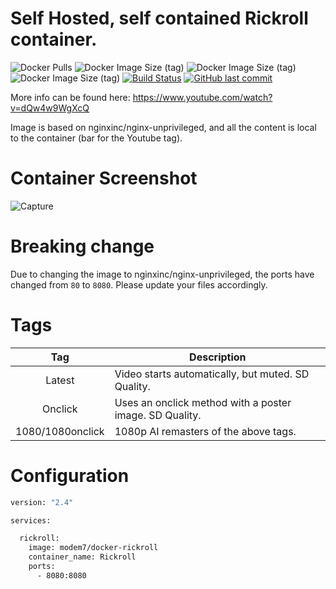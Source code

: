 # Self Hosted, self contained Rickroll container.

![Docker Pulls](https://img.shields.io/docker/pulls/modem7/docker-rickroll) 
![Docker Image Size (tag)](https://img.shields.io/docker/image-size/modem7/docker-rickroll/latest?label=latest%2Fonclick) 
![Docker Image Size (tag)](https://img.shields.io/docker/image-size/modem7/docker-rickroll/1080?label=1080%2F1080onclick) 
![Docker Image Size (tag)](https://img.shields.io/docker/image-size/modem7/docker-rickroll/youtube?label=youtube) 
[![Build Status](https://drone.modem7.com/api/badges/modem7/docker-rickroll/status.svg)](https://drone.modem7.com/modem7/docker-rickroll)
[![GitHub last commit](https://img.shields.io/github/last-commit/modem7/docker-rickroll)](https://github.com/modem7/docker-rickroll)

More info can be found here: https://www.youtube.com/watch?v=dQw4w9WgXcQ

Image is based on nginxinc/nginx-unprivileged, and all the content is local to the container (bar for the Youtube tag).

# Container Screenshot

![Capture](https://user-images.githubusercontent.com/4349962/128193774-d5c98641-56d7-471f-bc69-1d0d952a0d60.png)

# Breaking change
Due to changing the image to nginxinc/nginx-unprivileged, the ports have changed from `80` to `8080`. 
Please update your files accordingly. 

# Tags
| Tag | Description |
| :----: | --- |
| Latest | Video starts automatically, but muted. SD Quality. |
| Onclick | Uses an onclick method with a poster image. SD Quality. |
| 1080/1080onclick | 1080p AI remasters of the above tags. |

# Configuration

```bash
version: "2.4"

services:

  rickroll:
    image: modem7/docker-rickroll
    container_name: Rickroll
    ports:
      - 8080:8080
```
